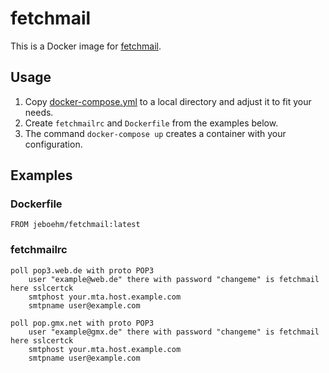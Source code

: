 fetchmail
=========

This is a Docker image for [fetchmail](http://www.fetchmail.info/).

Usage
-----
1. Copy [docker-compose.yml](https://github.com/jeboehm/docker-fetchmail/blob/master/docker-compose.yml) to a local directory and adjust it to fit your needs.
2. Create `fetchmailrc` and `Dockerfile` from the examples below.
3. The command `docker-compose up` creates a container with your configuration.

Examples
--------
### Dockerfile
```
FROM jeboehm/fetchmail:latest
```

### fetchmailrc
```
poll pop3.web.de with proto POP3
	user "example@web.de" there with password "changeme" is fetchmail here sslcertck
	smtphost your.mta.host.example.com
	smtpname user@example.com

poll pop.gmx.net with proto POP3
	user "example@gmx.de" there with password "changeme" is fetchmail here sslcertck
	smtphost your.mta.host.example.com
	smtpname user@example.com
```
